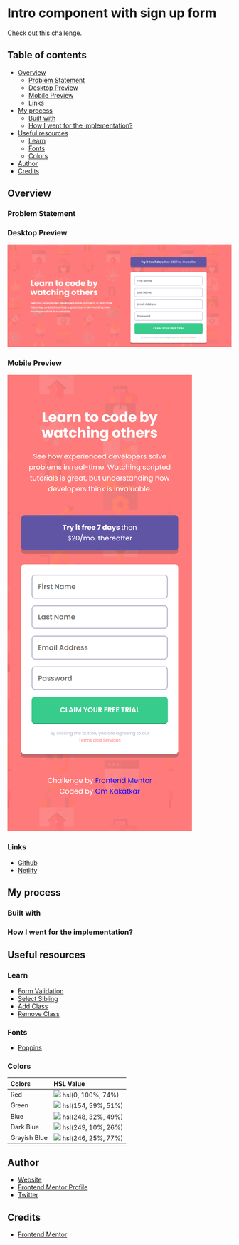 # Intro component with sign up form

[Check out this challenge](https://www.frontendmentor.io/challenges/intro-component-with-signup-form-5cf91bd49edda32581d28fd1).

## Table of contents

- [Overview](#overview)
  - [Problem Statement](#problem-statement)
  - [Desktop Preview](#desktop-preview)
  - [Mobile Preview](#mobile-preview)
  - [Links](#links)
- [My process](#my-process)
  - [Built with](#built-with)
  - [How I went for the implementation?](#how-i-went-for-the-implementation?)
- [Useful resources](#useful-resources)
  - [Learn](#learn)
  - [Fonts](#fonts)
  - [Colors](#colors)
- [Author](#author)
- [Credits](#credits)

## Overview

### Problem Statement

### Desktop Preview

![](./screenshots/desktop.png)

### Mobile Preview

![](./screenshots/mobile.png)

### Links

- [Github](https://github.com/OmKakatkar/intro-component-with-signup-form)
- [Netlify](https://sign-up-form123.netlify.app/)

## My process

### Built with

### How I went for the implementation?

## Useful resources

### Learn

- [Form Validation](https://youtu.be/rsd4FNGTRBw)
- [Select Sibling](https://www.javascripttutorial.net/javascript-dom/javascript-siblings/)
- [Add Class](https://www.w3schools.com/howto/howto_js_add_class.asp)
- [Remove Class](https://www.w3schools.com/howto/howto_js_remove_class.asp)

### Fonts

- [Poppins](https://fonts.google.com/specimen/Poppins)

### Colors

| Colors       | HSL Value                                                            |
| :----------- | :------------------------------------------------------------------- |
| Red          | ![](https://via.placeholder.com/10/FF7A7A?text=+) hsl(0, 100%, 74%)  |
| Green        | ![](https://via.placeholder.com/10/38CC8C?text=+) hsl(154, 59%, 51%) |
| Blue         | ![](https://via.placeholder.com/10/6055A5?text=+) hsl(248, 32%, 49%) |
| Dark Blue    | ![](https://via.placeholder.com/10/3E3C49?text=+) hsl(249, 10%, 26%) |
| Grayish Blue | ![](https://via.placeholder.com/10/B9B6D3?text=+) hsl(246, 25%, 77%) |

## Author

- [Website](https://omkakatkar-portfolio.netlify.app/)
- [Frontend Mentor Profile](https://www.frontendmentor.io/profile/OmKakatkar)
- [Twitter](https://twitter.com/omkakatkar)

## Credits

- [Frontend Mentor](https://www.frontendmentor.io/)

